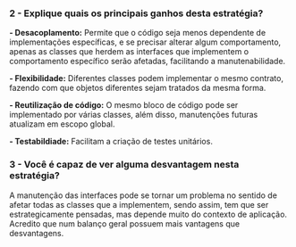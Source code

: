 ### 2 - Explique quais os principais ganhos desta estratégia?
**- Desacoplamento:** Permite que o código seja menos dependente de implementações específicas, e se precisar alterar algum comportamento, apenas as classes que herdem as interfaces que implementem o comportamento específico serão afetadas, facilitando a manutenabilidade.

**- Flexibilidade:** Diferentes classes podem implementar o mesmo contrato, fazendo com que objetos diferentes sejam tratados da mesma forma.

**- Reutilização de código:** O mesmo bloco de código pode ser implementado por várias classes, além disso, manutenções futuras atualizam em escopo global.

**- Testabildiade:** Facilitam a criação de testes unitários.

### 3 - Você é capaz de ver alguma desvantagem nesta estratégia?
A manutenção das interfaces pode se tornar um problema no sentido de afetar todas as classes que a implementem, sendo assim, tem que ser estrategicamente pensadas, mas depende muito do contexto de aplicação. Acredito que num balanço geral possuem mais vantagens que desvantagens.

